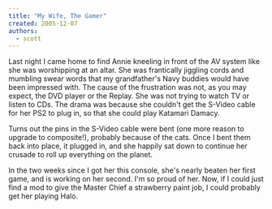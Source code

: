 ```yaml
---
title: "My Wife, The Gamer"
created: 2005-12-07
authors: 
  - scott
---
```


Last night I came home to find Annie kneeling in front of the AV system like she was worshipping at an altar. She was frantically jiggling cords and mumbling swear words that my grandfather's Navy buddies would have been impressed with. The cause of the frustration was not, as you may expect, the DVD player or the Replay. She was not trying to watch TV or listen to CDs. The drama was because she couldn't get the S-Video cable for her PS2 to plug in, so that she could play Katamari Damacy.

Turns out the pins in the S-Video cable were bent (one more reason to upgrade to composite!), probably because of the cats. Once I bent them back into place, it plugged in, and she happily sat down to continue her crusade to roll up everything on the planet.

In the two weeks since I got her this console, she's nearly beaten her first game, and is working on her second. I'm so proud of her. Now, if I could just find a mod to give the Master Chief a strawberry paint job, I could probably get her playing Halo.
